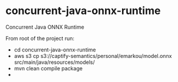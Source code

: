 # concurrent-java-onnx-runtime
Concurrent Java ONNX Runtime

From root of the project run:
- cd concurrent-java-onnx-runtime
- aws s3 cp s3://captify-semantics/personal/emarkou/model.onnx src/main/java/resources/models/
- mvn clean compile package
- 

